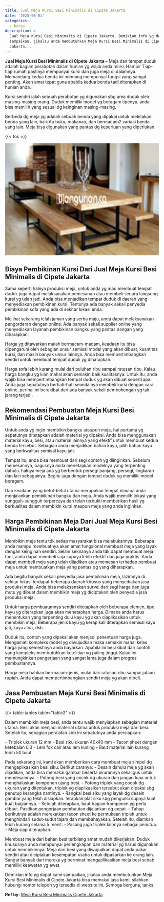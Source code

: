 ```yaml
---
title: Jual Meja Kursi Besi Minimalis di Cipete Jakarta
date: '2025-08-01'
categories:
  - harga
description: >-
  Jual Meja Kursi Besi Minimalis di Cipete Jakarta. Demikian info yg dapat kami
  sampaikan, jikalau anda membutuhkan Meja Kursi Besi Minimalis di Cipete
  Jakarta...
---
```


**Jual Meja Kursi Besi Minimalis di Cipete Jakarta** – Meja dan tempat duduk adalah bagian perabotan dalam hunian yg wajib anda miliki. Hampir Tiap-tiap rumah pastinya mempunyai kursi dan juga meja di dalamnya. Memandang kedua benda ini memang mempunyai fungsi yang sangat penting. Akan amat tepat guna apabila kedua benda tadi diterapkan di hunian anda.

Kursi sendiri ialah sebuah perabotan yg digunakan sbg area duduk oleh masing-masing orang. Duduk memiliki model yg beragam tipenya, anda bisa memilih yang sesuai dg keinginan masing-masing.

Berbeda dg meja yg adalah sebuah benda yang dipakai untuk meletakan benda yang lain, baik itu buku, makanan, dan bermacam2 variasi benda yang lain. Meja bisa digunakan yang pantas dg keperluan yang diperlukan.

{{< toc >}}

![Jual Meja Kursi Besi Minimalis di Cipete Jakarta](/images/jual-meja-besi-murah32.png)

## Biaya Pembikinan Kursi Dari Jual Meja Kursi Besi Minimalis di Cipete Jakarta

Sama seperti halnya produksi meja, untuk anda yg mau membuat tempat duduk juga dapat melaksanakan pemesanan atau membeli secara langsung kursi yg telah jadi. Anda bisa menjadikan tempat duduk di daerah yang menyediakan pembikinan kursi. Tentunya ada banyak sekali penyedia pembikinan sofa yang ada di sekitar lokasi anda.

Melihat sekarang telah jaman yang serba maju, anda dapat melaksanakan pengorderan dengan online. Ada banyak sekali supplier online yang menyediakan layanan pembikinan bangku yang pantas dengan yang diharapkan.

Harga yg ditawarkan malah bermacam-macam, keadaan itu bisa dipengaruhi oleh sebagian unsur semisal model yang akan dibuat, kuantitas kursi, dan masih banyak unsur lainnya. Anda bisa mempertimbangkan sendiri untuk membuat tempat duduk yg diharapkan.

Harga sofa lebih kurang mulai dari puluhan ribu sampai ratusan ribu. Kalau harga bangku yg kian mahal akan semakin baik kualitasnya. Untuk itu, anda wajib bisa mempertimbangkan tempat duduk yg akan dibuat seperti apa. Anda juga sepatutnya berhati-hati seandainya membeli kursi dengan cara online, perihal ini berakibat dari ada banyak sekali pembohongan yg tak jarang terjadi.

## Rekomendasi Pembuatan Meja Kursi Besi Minimalis di Cipete Jakarta

Untuk anda yg ingin membikin bangku ataupun meja, hal pertama yg sepatutnya ditetapkan adalah material yg dipakai. Anda bisa menggunakan material kayu, besi, atau material lainnya yang efektif untuk membuat kedua benda tersebut. Sebagian anda menjadikan bahan kayu, pilih bahan kayu yang berkwalitas semisal kayu jati.

Tempat itu, anda bisa membuat dari segi contoh yg diinginkan. Sebelum memesannya, bagusnya anda menetapkan modelnya yang terpenting dahulu. halnya meja ada yg berbentuk persegi panjang, persegi, lingkaran dan lain sebagainya. Begitu juga dengan tempat duduk yg memiliki model beragam.

Dan keadaan yang betul-betul utama merupakan tempat dimana anda menjalankan pembikinan bangku dan meja. Anda wajib memilih lokasi yang sungguh-sungguh terpercaya dan telah terbukti memberikan hasil yg berkualitas dalam membikin kursi maupun meja yang anda inginkan.

## Harga Pembikinan Meja Dari Jual Meja Kursi Besi Minimalis di Cipete Jakarta

Membikin meja tentu tdk setiap masyarakat bisa melakukannya. Beberapa anda mampu membuatnya akan amat fungsional membuat meja yang layak dengan keinginan sendiri. Selain sekiranya anda tdk dapat membuat meja tadi, anda dapat membeli saja supaya lebih efektif dan juga praktis. Anda dapat membeli meja yang telah dijadikan atau memesan terhadap pembuat meja untuk membuatkan meja yang pantas dg yang diharapkan.

Ada begitu banyak sekali penyedia jasa pembikinan meja, lazimnya di sekitar lokasi terdapat beberapa daerah khusus yang menyediakan jasa produksi meja. Anda bisa melaksanakan survei dari segi harga dan juga mutu yg dibuat dalam membikin meja yg diciptakan oleh penyedia jasa produksi meja.

Untuk harga pembuatannya sendiri ditetapkan oleh beberapa elemen, tipe kayu yg diterapkan juga akan menetapkan harga. Dimana anda harus menentukan yang terpenting dulu kayu yg akan diaplikasikan untuk membikin meja, Beberapa jenis kayu yg kerap kali diterapkan semisal kayu jati, kayu alba, dsb.

Duduk itu, contoh yang dipakai akan menjadi penentuan harga juga. Mengamati kompleks model yg diwujudkan maka semakin mahal kelas harga yang semestinya anda bayarkan. Apabila ini berakibat dari contoh yang kompleks membutuhkan ketelitian yg paling tinggi. Kalau ini memungkinkan pengerjaan yang sangat lama juga dalam progres pembuatannya.

Harga meja bahkan bermacam-jenis, mulai dari ratusan ribu sampai jutaan rupiah. Anda dapat mempertimbangkan sendiri meja yg akan dibeli.

## Jasa Pembuatan Meja Kursi Besi Minimalis di Cipete Jakarta

{{< table-tables table="table2" >}}

Dalam membikin meja besi, anda tentu wajib menyiapkan sebagian material utama. Besi akan menjadi material utama untuk produksi meja dari besi. Setelah itu, sebagian peralatan sbb ini sepatutnya anda persiapkan:

\- Triplek ukuran 12 mm - Besi siku ukuran 40x40 mm - Tacon sheet dengan ketebalan 0,3 - Lem fox cair atau lem kuning - Baut material lain kurang lebih 50 baut

Pada sekarang ini, kami akan memberikan cara membuat meja simpel dg mengaplikasikan besi siku. Berikut caranya: - Desain dahulu meja yg akan dijadikan, anda bisa memakai gambar beserta ukurannya sekaligus untuk mendesainnya. - Potong besi yang cocok dg ukuran dan jangan lupa untuk menghaluskan komponen ujung besi. - Potong triplek yang cocok dg ukuran yang ditentukan, triplek yg diaplikasikan tersebut akan dipakai sbg penutup kerangka nantinya. - Rangkai besi siku yang layak dg desain gambar yang telah disiapkan. terapkan plat siku sbg pengunci supaya kuat kuat bagiannya. - Setelah diterapkan, baut bagian-komponen yg perlu dibaut. Pastikan pengerjaan pembautan dijalankan dg cepat. - Tahap berikutnya adalah merekatkan tacon sheet ke permukaan triplek untuk menghindari sudut-sudut tajam dan membahayakan. Setelah itu, diamkan lebih kurang selama 5 menit. - Pasang juga triplek lainnya sebagai penutup. - Meja siap diterapkan.

Membuat meja dari bahan besi terbilang amat mudah dikerjakan. Duduk khususnya anda mempunyai perlengkapan dan material yg harus digunakan untuk membikinnya. Meja dari besi yang diwujudkan dapat anda pakai sendiri atau diciptakan kesempatan usaha untuk dipasarkan ke orang lain. Sangat banyak dari mereka yg berminat mengaplikasikan meja besi sebab memiliki keawetan yg awet.

Demikian info yg dapat kami sampaikan, jikalau anda membutuhkan Meja Kursi Besi Minimalis di Cipete Jakarta bisa memakai jasa kami, silahkan hubungi nomor telepon yg tersedia di website ini. Semoga berguna, tanks.

**Ref by:** [Meja Kursi Besi Minimalis Cipete Jakarta](https://id.wikipedia.org/wiki/Meja)
